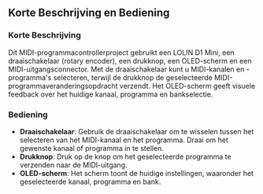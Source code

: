 ## Korte Beschrijving en Bediening 

### Korte Beschrijving
Dit MIDI-programmacontrollerproject gebruikt een LOLIN D1 Mini, een draaischakelaar (rotary encoder), een drukknop, een OLED-scherm en een MIDI-uitgangsconnector. Met de draaischakelaar kunt u MIDI-kanalen en -programma's selecteren, terwijl de drukknop de geselecteerde MIDI-programmaveranderingsopdracht verzendt. Het OLED-scherm geeft visuele feedback over het huidige kanaal, programma en bankselectie.

### Bediening
- **Draaischakelaar**: Gebruik de draaischakelaar om te wisselen tussen het selecteren van het MIDI-kanaal en het programma. Draai om het gewenste kanaal of programma in te stellen.
- **Drukknop**: Druk op de knop om het geselecteerde programma te verzenden naar de MIDI-uitgang.
- **OLED-scherm**: Het scherm toont de huidige instellingen, waaronder het geselecteerde kanaal, programma en bank.
